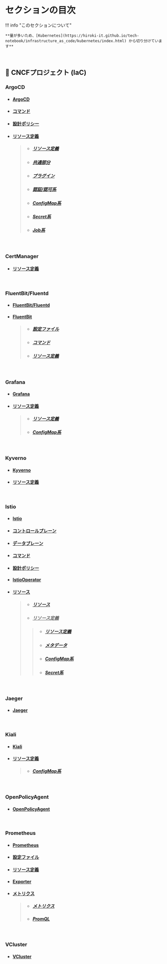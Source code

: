 # セクションの目次

!!! info "このセクションについて"

    **量が多いため、[Kubernetes](https://hiroki-it.github.io/tech-notebook/infrastructure_as_code/kubernetes/index.html) から切り分けています**

<br>

## 🌊 CNCFプロジェクト (IaC)

### ArgoCD

* #### [︎ArgoCD](https://hiroki-it.github.io/tech-notebook/infrastructure_as_code/infrastructure_as_code_kubernetes_cncf_project_argocd.html)

* #### [コマンド](https://hiroki-it.github.io/tech-notebook/infrastructure_as_code/infrastructure_as_code_kubernetes_cncf_project_argocd_command.html)

* #### [︎設計ポリシー](https://hiroki-it.github.io/tech-notebook/infrastructure_as_code/infrastructure_as_code_kubernetes_cncf_project_argocd_policy.html)

* #### ︎<u>リソース定義</u>
  > * ##### [︎リソース定義](https://hiroki-it.github.io/tech-notebook/infrastructure_as_code/infrastructure_as_code_kubernetes_cncf_project_argocd_resource_definition.html)
  > * ##### [共通部分](https://hiroki-it.github.io/tech-notebook/infrastructure_as_code/infrastructure_as_code_kubernetes_cncf_project_argocd_resource_definition_common.html)
  > * ##### [プラグイン](https://hiroki-it.github.io/tech-notebook/infrastructure_as_code/infrastructure_as_code_kubernetes_cncf_project_argocd_resource_definition_plugin.html)
  > * ##### [認証/認可系](https://hiroki-it.github.io/tech-notebook/infrastructure_as_code/infrastructure_as_code_kubernetes_cncf_project_argocd_resource_definition_auth.html)
  > * ##### [ConfigMap系](https://hiroki-it.github.io/tech-notebook/infrastructure_as_code/infrastructure_as_code_kubernetes_cncf_project_argocd_resource_definition_configmap.html)
  > * ##### [Secret系](https://hiroki-it.github.io/tech-notebook/infrastructure_as_code/infrastructure_as_code_kubernetes_cncf_project_argocd_resource_definition_secret.html)
  > * ##### [Job系](https://hiroki-it.github.io/tech-notebook/infrastructure_as_code/infrastructure_as_code_kubernetes_cncf_project_argocd_resource_definition_job.html)

<br>

### CertManager

* #### [︎リソース定義](https://hiroki-it.github.io/tech-notebook/infrastructure_as_code/infrastructure_as_code_kubernetes_cncf_project_cert_manager_resource_definition.html)

<br>

### FluentBit/Fluentd

* #### [FluentBit/Fluentd](https://hiroki-it.github.io/tech-notebook/infrastructure_as_code/infrastructure_as_code_kubernetes_cncf_project_fluentbit_fluentd.html)

* #### <u>FluentBit</u>
  > * ##### [設定ファイル](https://hiroki-it.github.io/tech-notebook/infrastructure_as_code/infrastructure_as_code_kubernetes_cncf_project_fluentbit_conf.html)
  > * ##### [コマンド](https://hiroki-it.github.io/tech-notebook/infrastructure_as_code/infrastructure_as_code_kubernetes_cncf_project_fluentbit_command.html)
  > * ##### [︎リソース定義](https://hiroki-it.github.io/tech-notebook/infrastructure_as_code/infrastructure_as_code_kubernetes_cncf_project_fluentbit_resource_definition.html)

<br>

### Grafana

* #### [︎Grafana](https://hiroki-it.github.io/tech-notebook/infrastructure_as_code/infrastructure_as_code_kubernetes_cncf_project_grafana.html)

* #### <u>リソース定義</u>
  > * ##### [︎リソース定義](https://hiroki-it.github.io/tech-notebook/infrastructure_as_code/infrastructure_as_code_kubernetes_cncf_project_grafana_resource_definition.html)
  > * ##### [ConfigMap系](https://hiroki-it.github.io/tech-notebook/infrastructure_as_code/infrastructure_as_code_kubernetes_cncf_project_grafana_resource_definition_configmap.html)

<br>

### Kyverno

* #### [Kyverno](https://hiroki-it.github.io/tech-notebook/infrastructure_as_code/infrastructure_as_code_kubernetes_cncf_project_kyverno.html)

* #### [︎リソース定義](https://hiroki-it.github.io/tech-notebook/infrastructure_as_code/infrastructure_as_code_kubernetes_cncf_project_kyverno_resource_definition.html)

<br>

### Istio

* #### [︎Istio](https://hiroki-it.github.io/tech-notebook/infrastructure_as_code/infrastructure_as_code_kubernetes_cncf_project_istio.html)

* #### [コントロールプレーン](https://hiroki-it.github.io/tech-notebook/infrastructure_as_code/infrastructure_as_code_kubernetes_cncf_project_istio_control_plane.html)

* #### [データプレーン](https://hiroki-it.github.io/tech-notebook/infrastructure_as_code/infrastructure_as_code_kubernetes_cncf_project_istio_data_plane.html)

* #### [︎コマンド](https://hiroki-it.github.io/tech-notebook/infrastructure_as_code/infrastructure_as_code_kubernetes_cncf_project_istio_command.html)

* #### [︎設計ポリシー](https://hiroki-it.github.io/tech-notebook/infrastructure_as_code/infrastructure_as_code_kubernetes_cncf_project_istio_policy.html)

* #### [︎IstioOperator](https://hiroki-it.github.io/tech-notebook/infrastructure_as_code/infrastructure_as_code_kubernetes_cncf_project_istio_operator_resource_definition.html)

* #### <u>リソース</u>
  > * ##### [︎リソース](https://hiroki-it.github.io/tech-notebook/infrastructure_as_code/infrastructure_as_code_kubernetes_cncf_project_istio_resource.html)
  > * ##### <u>リソース定義</u>
  > > * ##### [︎リソース定義](https://hiroki-it.github.io/tech-notebook/infrastructure_as_code/infrastructure_as_code_kubernetes_cncf_project_istio_resource_definition.html)
  > > * ##### [メタデータ](https://hiroki-it.github.io/tech-notebook/infrastructure_as_code/infrastructure_as_code_kubernetes_cncf_project_istio_resource_definition_metadata.html)
  > > * ##### [ConfigMap系](https://hiroki-it.github.io/tech-notebook/infrastructure_as_code/infrastructure_as_code_kubernetes_cncf_project_istio_resource_definition_configmap.html)
  > > * ##### [Secret系](https://hiroki-it.github.io/tech-notebook/infrastructure_as_code/infrastructure_as_code_kubernetes_cncf_project_istio_resource_definition_secret.html)

<br>

### Jaeger

* #### [︎Jaeger](https://hiroki-it.github.io/tech-notebook/infrastructure_as_code/infrastructure_as_code_kubernetes_cncf_project_jaeger.html)

<br>

### Kiali

* #### [︎Kiali](https://hiroki-it.github.io/tech-notebook/infrastructure_as_code/infrastructure_as_code_kubernetes_cncf_project_kiali.html)
* #### <u>リソース定義</u>
  > * ##### [ConfigMap系](https://hiroki-it.github.io/tech-notebook/infrastructure_as_code/infrastructure_as_code_kubernetes_cncf_project_kiali_resource_definition_configmap.html)

<br>

### OpenPolicyAgent

* #### [OpenPolicyAgent](https://hiroki-it.github.io/tech-notebook/infrastructure_as_code/infrastructure_as_code_kubernetes_cncf_project_open_policy_agent.html)

<br>

### Prometheus

* #### [︎Prometheus](https://hiroki-it.github.io/tech-notebook/infrastructure_as_code/infrastructure_as_code_kubernetes_cncf_project_prometheus.html)

* #### [設定ファイル](https://hiroki-it.github.io/tech-notebook/infrastructure_as_code/infrastructure_as_code_kubernetes_cncf_project_prometheus_conf.html)

* #### [︎リソース定義](https://hiroki-it.github.io/tech-notebook/infrastructure_as_code/infrastructure_as_code_kubernetes_cncf_project_prometheus_resource_definition.html)

* #### [Exporter](https://hiroki-it.github.io/tech-notebook/infrastructure_as_code/infrastructure_as_code_kubernetes_cncf_project_prometheus_exporter.html)

* #### <u>メトリクス</u>
  > * ##### [メトリクス](https://hiroki-it.github.io/tech-notebook/infrastructure_as_code/infrastructure_as_code_kubernetes_cncf_project_prometheus_metrics.html)
  > * ##### [︎PromQL](https://hiroki-it.github.io/tech-notebook/infrastructure_as_code/infrastructure_as_code_kubernetes_cncf_project_prometheus_metrics_promql.html)

<br>

### VCluster

* #### [VCluster](https://hiroki-it.github.io/tech-notebook/infrastructure_as_code/infrastructure_as_code_kubernetes_cncf_project_vcluster.html)

<br>
